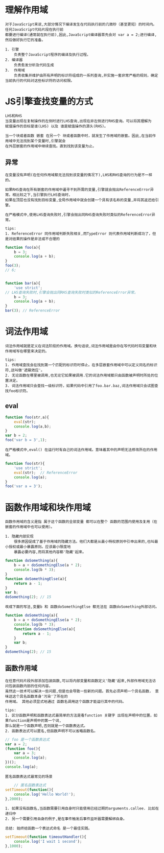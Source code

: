 
# 理解作用域

    对于JavaScript来说,大部分情况下编译发生在代码执行前的几微秒（甚至更短）的时间内。任何JavaScript代码片段在执行前
    都要进行编译(通常就在执行前),因此,JavaScript编译器首先会对 var a = 2;进行编译,然后做好执行它的准备。
    
    1. 引擎
        负责整个JavaScript程序的编译及执行过程。
    2. 编译器
        负责愈发分析及代码生成
    3.  作用域
        负责收集并维护由所有声明的标识符组成的一系列查询,并实施一套非常严格的规则，确定当前执行的代码对这些标识符的访问权限。
        
# JS引擎查找变量的方式

    LHS和RHS
    当变量出现在复制操作的左侧时进行LHS查询,出现在非左侧进行RHS查询。可以将其理解为 
    赋值操作的目标是谁(LHS) 以及 谁是赋值操作的源头(RHS)。
    
    当一个块或者函数 嵌套 在另一个 块或者函数中时，就发生了作用域的嵌套。因此,在当前作用域中无法找到某个变量时,引擎就会
    在外层嵌套的作用域中继续查找。直到找到该变量为止。
    
## 异常

    在变量没有声明(在任何作用域都无法找到该变量的情况下),LHS和RHS查询的行为是不一样的。
    
    如果RHS查询在所有嵌套的作用域中遍寻不到所需的变量,引擎就会抛出ReferenceError异常。相比较之下,当引擎执行LHS查询时，
    如果在顶层也没有找到目标变量,全局作用域中就会创建一个具有该名称的变量,并将其返还给引擎。  
    
    在严格模式中,使用LHS查询失败时,引擎会抛出同RHS查询失败时类似的ReferenceError异常。
    
    tips:
    1. ReferenceError 同作用域判断失败相关,而TypeError 则代表作用域判断成功了，但是对结果的操作是非法或不合理的
```js
function foo(a){
    b = 3;
    console.log(a + b);
}
foo(3);
// 6;


function bar(a){
    'use strict';
// LHS查询失败时,引擎会抛出同RHS查询失败时类似的ReferenceError异常。
    b = 3;
    console.log(a + b);
}
bar(3); // ReferenceError
```  
    
# 词法作用域

    词法作用域就是定义在词法阶段的作用域。换句话说,词法作用域是由你在写代码时将变量和块作用域写在哪里来决定的。
    
    tips:
    1. 作用域查找会在找到第一个匹配的标识符时停止。在多层嵌套作用域中可以定义同名的标识符,这叫做'遮蔽效应'。
    2. 无论函数在哪里被调用,也无论它如果被调用.它的词法作用域都只由函数被声明时所处的位置决定。
    3. 词法作用域只会查找一级标识符，如果代码中引用了foo.bar.baz,词法作用域只会试图查找foo标识符。
    
## eval
```js
function foo(str,a){
    eval(str);
    console.log(a,b);
}
var b = 2;
foo('var b = 3',1);
```
    在严格模式中,eval() 在运行时有自己的词法作用域。意味着其中的声明无法修改所在的作用域。
```js
function foo(str){
    'use strict';
    eval(str);  // ReferenceError 
    console.log(a);
}
foo('var a = 3');
```

# 函数作用域和块作用域

    函数作用域的含义是指 属于这个函数的全部变量 都可以在整个 函数的范围内使用及复用（在嵌套的作用域中也可以使用）。
    
    1. 隐藏内部实现
        很多原因促成了基于作用域的隐藏方法。他们大都是从最小特权原则中引申出来的,也叫最小授权或最小暴露原则。应该最小限度地
        暴露必要内容,而将其他内容都'隐藏'起来。
```js
function doSomething(a){
    b = a + doSomethingElse(a * 2);
    console.log(b * 3);
}
function doSomethingElse(a){
    return a - 1;
}
var b;
doSomething(2); // 15
```

    改成下面的写法,变量b 和 函数doSomethingElse 都无法在 函数doSomething外部访问。
```js
function doSomething(a){
    b = a + doSomethingElse(a * 2);
    console.log(b * 3);
    function doSomethingElse(a){
        return a - 1;
    }
    var b;
}
doSomething(2); // 15
```
## 函数作用域

    在任意代码片段外部添加包装函数,可以将内部变量和函数定义'隐藏'起来,外部作用域无法访问包装函数内部的任何内容。
    虽然这一技术可以解决一些问题,但是也会导致一些新的问题。首先必须声明一个具名函数， 意味这这个具名函数本身'污染'了所在的
    作用域。 其他必须显式地通过 函数名调用这个函数才能运行其中的代码。
    
    tips:
    1. 区分函数声明和函数表达式最简单的方法是看function 关键字 出现在声明中的位置，如果function是声明中的第一个词,
    那么就是一个函数声明,否则就是一个函数表达式。
    2. 函数表达式可以匿名,但函数声明不可以省略函数名。
```js
// foo 是一个函数表达式
var a = 2;
(function foo(){
    var a = 3;
    console.log(a);
})();
console.log(a);
```
    匿名函数表达式最常见的场景
```js
    // 匿名函数表达式
setTimeout(function(){
    console.log('Hello World!');
},2000);
```
    1. 如果没有函数名,当函数需要引用自身时只能使用已经过期的arguments.callee. 比如在递归中
    2. 另一个需要引用自身的例子,是在事件触发后事件监听器需要解绑自身。
    
    总结: 始终给函数一个表达式命名 是一个最佳实践。
```js
setTimeout(function timeoutHandler(){
    console.log('I wait 1 second');
},1000);
```